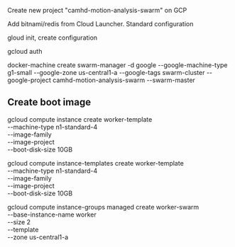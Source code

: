

Create new project "camhd-motion-analysis-swarm" on GCP

Add bitnami/redis from Cloud Launcher.   Standard configuration

gloud init, create configuration

gcloud auth


docker-machine create swarm-manager -d google --google-machine-type g1-small --google-zone us-central1-a --google-tags swarm-cluster --google-project camhd-motion-analysis-swarm --swarm-master

## Create boot image

gcloud compute instance create worker-template \
            --machine-type n1-standard-4 \
            --image-family  \
            --image-project  \
            --boot-disk-size 10GB



gcloud compute instance-templates create worker-template \
            --machine-type n1-standard-4 \
            --image-family  \
            --image-project  \
            --boot-disk-size 10GB



gcloud compute instance-groups managed create worker-swarm \
  --base-instance-name worker \
  --size 2 \
  --template \
  --zone us-central1-a
